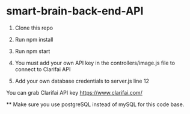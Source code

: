 # smart-brain-back-end-API

1. Clone this repo

2. Run npm install

3. Run npm start

4. You must add your own API key in the controllers/image.js file to connect to Clarifai API

5. Add your own database credentials to server.js line 12

You can grab Clarifai API key https://www.clarifai.com/


** Make sure you use postgreSQL instead of mySQL for this code base.
